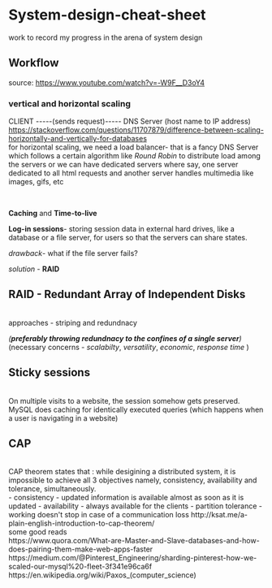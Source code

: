 # System-design-cheat-sheet
work to record my progress in the arena of system design



## Workflow
source: https://www.youtube.com/watch?v=-W9F__D3oY4
<br/>
### vertical and horizontal scaling

CLIENT -----(sends request)----- DNS Server (host name to IP address)
<br/>
https://stackoverflow.com/questions/11707879/difference-between-scaling-horizontally-and-vertically-for-databases
<br/>
for horizontal scaling, we need a load balancer- that is a fancy DNS Server which follows a certain algorithm like *Round Robin* to distribute load among the servers or we can have dedicated servers where say, one server dedicated to all html requests and another server handles multimedia like images, gifs, etc

<br/>

**Caching** and **Time-to-live**
<br/>

**Log-in sessions**- storing session data in external hard drives, like a database or a file server, for users so that the servers can share states. 
<br/>

*drawback*- what if the file server fails?
<br/>

*solution* - **RAID**
<br/>

## RAID - Redundant Array of Independent Disks
<br/>
approaches - striping and redundnacy
<br/>

*(**preferably throwing redundnacy to the confines of a single server**)*
<br/>
(necessary concerns - *scalabilty*, *versatility*, *economic*, *response time* )
<br/>

## Sticky sessions
<br/>
On multiple visits to a website, the session somehow gets preserved.
<br/>
MySQL does caching for identically executed queries (which happens when a user is navigating in a website)

## CAP
<br/>
CAP theorem states that : while desigining a distributed system, it is impossible to achieve all 3 objectives namely, consistency, availability and tolerance, simultaneously.
<br/>
- consistency - updated information is available almost as soon as it is updated
- availability - always available for the clients
- partition tolerance - working doesn't stop in case of a communication loss
http://ksat.me/a-plain-english-introduction-to-cap-theorem/
<br/>
some good reads
<br/>
https://www.quora.com/What-are-Master-and-Slave-databases-and-how-does-pairing-them-make-web-apps-faster
<br/>
https://medium.com/@Pinterest_Engineering/sharding-pinterest-how-we-scaled-our-mysql%20-fleet-3f341e96ca6f
<br/>
https://en.wikipedia.org/wiki/Paxos_(computer_science)
<br/>


